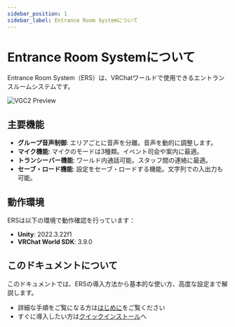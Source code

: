 ```yaml
---
sidebar_position: 1
sidebar_label: Entrance Room Systemについて
---
```


# Entrance Room Systemについて

Entrance Room System（ERS）は、VRChatワールドで使用できるエントランスルームシステムです。

![VGC2 Preview](/img/vgc2-preview.png)

## 主要機能

- **グループ音声制御**: エリアごとに音声を分離。音声を動的に調整します。
- **マイク機能**: マイクのモードは3種類。イベント司会や案内に最適。
- **トランシーバー機能**: ワールド内通話可能。スタッフ間の連絡に最適。
- **セーブ・ロード機能**: 設定をセーブ・ロードする機能。文字列での入出力も可能。

## 動作環境

ERSは以下の環境で動作確認を行っています：

- **Unity**: 2022.3.22f1
- **VRChat World SDK**: 3.9.0

## このドキュメントについて

このドキュメントでは、ERSの導入方法から基本的な使い方、高度な設定まで解説します。

- 詳細な手順をご覧になる方は[はじめに](/docs/getting-started)をご覧ください
- すぐに導入したい方は[クイックインストール](/docs/quick-installation)へ